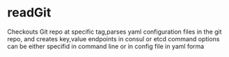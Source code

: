 # readGit
Checkouts Git repo at specific tag,parses yaml configuration files in the git repo, and creates key,value endpoints in consul or etcd command options can be either specifid in command line or in config file in yaml forma
